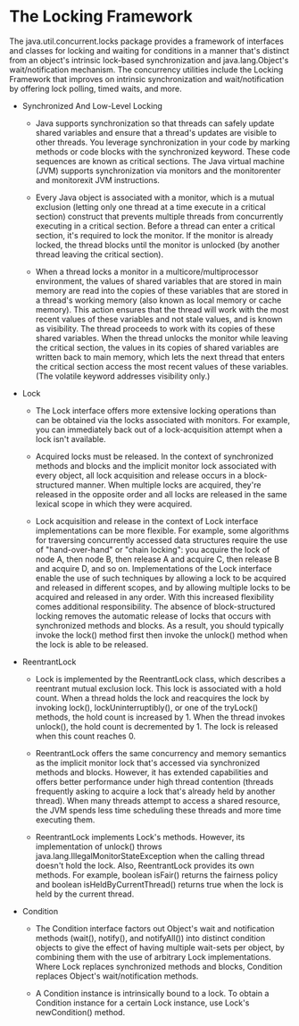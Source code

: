 # The Locking Framework

The java.util.concurrent.locks package provides a framework of interfaces and
classes for locking and waiting for conditions in a manner that's distinct from an
object's intrinsic lock-based synchronization and java.lang.Object's wait/notification
mechanism. The concurrency utilities include the Locking Framework that improves on
intrinsic synchronization and wait/notification by offering lock polling, timed waits,
and more.

* Synchronized And Low-Level Locking
    * Java supports synchronization so that threads can safely update shared variables
      and ensure that a thread's updates are visible to other threads. You leverage
      synchronization in your code by marking methods or code blocks with the
      synchronized keyword. These code sequences are known as critical sections.
      The Java virtual machine (JVM) supports synchronization via monitors and the
      monitorenter and monitorexit JVM instructions.

    * Every Java object is associated with a monitor, which is a mutual exclusion (letting only
      one thread at a time execute in a critical section) construct that prevents multiple threads
      from concurrently executing in a critical section. Before a thread can enter a critical
      section, it's required to lock the monitor. If the monitor is already locked, the thread
      blocks until the monitor is unlocked (by another thread leaving the critical section).
      
    * When a thread locks a monitor in a multicore/multiprocessor environment, the
      values of shared variables that are stored in main memory are read into the copies
      of these variables that are stored in a thread's working memory (also known as local
      memory or cache memory). This action ensures that the thread will work with the
      most recent values of these variables and not stale values, and is known as visibility.
      The thread proceeds to work with its copies of these shared variables. When the
      thread unlocks the monitor while leaving the critical section, the values in its copies
      of shared variables are written back to main memory, which lets the next thread
      that enters the critical section access the most recent values of these variables. (The
      volatile keyword addresses visibility only.)

* Lock
    * The Lock interface offers more extensive locking operations than can be obtained via the
      locks associated with monitors. For example, you can immediately back out of a
      lock-acquisition attempt when a lock isn't available.

    * Acquired locks must be released. In the context of synchronized methods and blocks
      and the implicit monitor lock associated with every object, all lock acquisition and
      release occurs in a block-structured manner. When multiple locks are acquired, they're
      released in the opposite order and all locks are released in the same lexical scope in
      which they were acquired.

    * Lock acquisition and release in the context of Lock interface implementations can
      be more flexible. For example, some algorithms for traversing concurrently accessed data
      structures require the use of "hand-over-hand" or "chain locking": you acquire the lock of
      node A, then node B, then release A and acquire C, then release B and acquire D, and so
      on. Implementations of the Lock interface enable the use of such techniques by allowing
      a lock to be acquired and released in different scopes, and by allowing multiple locks to
      be acquired and released in any order. With this increased flexibility comes additional responsibility.
      The absence of block-structured locking removes the automatic release of locks that occurs with
      synchronized methods and blocks. As a result, you should typically invoke the lock() method
      first then invoke the unlock() method when the lock is able to be released.

* ReentrantLock
    * Lock is implemented by the ReentrantLock class, which describes a reentrant mutual
      exclusion lock. This lock is associated with a hold count. When a thread holds the lock
      and reacquires the lock by invoking lock(), lockUninterruptibly(), or one of the
      tryLock() methods, the hold count is increased by 1. When the thread invokes unlock(),
      the hold count is decremented by 1. The lock is released when this count reaches 0.

    * ReentrantLock offers the same concurrency and memory semantics as the implicit
      monitor lock that's accessed via synchronized methods and blocks. However, it has
      extended capabilities and offers better performance under high thread contention
      (threads frequently asking to acquire a lock that's already held by another thread). When
      many threads attempt to access a shared resource, the JVM spends less time scheduling
      these threads and more time executing them.

    * ReentrantLock implements Lock's methods. However, its implementation of
      unlock() throws java.lang.IllegalMonitorStateException when the calling thread
      doesn't hold the lock. Also, ReentrantLock provides its own methods. For example,
      boolean isFair() returns the fairness policy and boolean isHeldByCurrentThread()
      returns true when the lock is held by the current thread.

* Condition
    * The Condition interface factors out Object's wait and notification methods (wait(),
      notify(), and notifyAll()) into distinct condition objects to give the effect of having
      multiple wait-sets per object, by combining them with the use of arbitrary Lock
      implementations. Where Lock replaces synchronized methods and blocks, Condition
      replaces Object's wait/notification methods.

    * A Condition instance is intrinsically bound to a lock. To obtain a Condition
      instance for a certain Lock instance, use Lock's newCondition() method.
